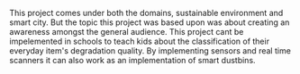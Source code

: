 This project comes under both the domains, sustainable environment and smart city. But the topic this project was based upon was about creating an awareness amongst the general audience. 
This project cant be impelemented in schools to teach kids about the classification of their everyday item's degradation quality. By implementing sensors and real time scanners it can also work as an implementation of smart dustbins.
